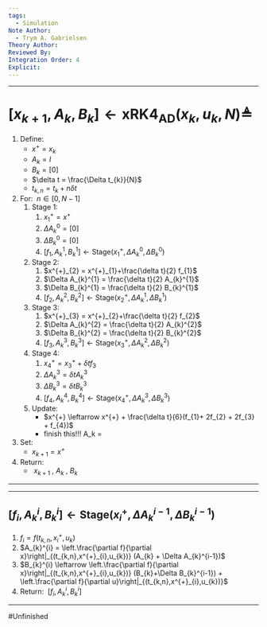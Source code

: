 ```yaml
---
tags:
  - Simulation
Note Author:
  - Trym A. Gabrielsen
Theory Author: 
Reviewed By: 
Integration Order: 4
Explicit:
---
```

---
# $[x_{k+1},A_{k},B_{k}] \leftarrow \text{xRK4}_{\text{AD}}(x_{k},u_{k},N) \triangleq$

1) $\text{Define:}$
	- $x^{+} = x_{k}$
	- $A_{k} = I$
	- $B_{k}= [0]$
	- $\delta t = \frac{\Delta t_{k}}{N}$
	- $t_{k,n} = t_{k}+n\delta t$
2) $\text{For:} ~~ n\in[0,N-1]$
	1) $\text{Stage 1:}$
		1) $x^{+}_{1} = x^{+}$
		2) $\Delta A_{k}^{0} = [0]$
		3) $\Delta B_{k}^{0} = [0]$
		4) $[f_{1},A_{k}^{1},B_{k}^{1}] \leftarrow \text{Stage}(x^{+}_{1},\Delta A_{k}^{0},\Delta B_{k}^{0})$
	2) $\text{Stage 2:}$
		1) $x^{+}_{2} = x^{+}_{1}+\frac{\delta t}{2} f_{1}$
		2) $\Delta A_{k}^{1} = \frac{\delta t}{2} A_{k}^{1}$
		3) $\Delta B_{k}^{1} = \frac{\delta t}{2} B_{k}^{1}$
		4) $[f_{2},A_{k}^{2},B_{k}^{2}] \leftarrow \text{Stage}(x^{+}_{2},\Delta A_{k}^{1},\Delta B_{k}^{1})$
	3) $\text{Stage 3:}$
		1) $x^{+}_{3} = x^{+}_{2}+\frac{\delta t}{2} f_{2}$
		2) $\Delta A_{k}^{2} = \frac{\delta t}{2} A_{k}^{2}$
		3) $\Delta B_{k}^{2} = \frac{\delta t}{2} B_{k}^{2}$
		4) $[f_{3},A_{k}^{3},B_{k}^{3}] \leftarrow \text{Stage}(x^{+}_{3},\Delta A_{k}^{2},\Delta B_{k}^{2})$
	4) $\text{Stage 4:}$
		1) $x^{+}_{4} = x^{+}_{3}+\delta t f_{3}$
		2) $\Delta A_{k}^{3} = \delta t A_{k}^{3}$
		3) $\Delta B_{k}^{3} = \delta t B_{k}^{3}$
		4) $[f_{4},A_{k}^{4},B_{k}^{4}] \leftarrow \text{Stage}(x^{+}_{4},\Delta A_{k}^{3},\Delta B_{k}^{3})$
	5) $\text{Update:}$
		- $x^{+} \leftarrow x^{+} + \frac{\delta t}{6}(f_{1}+ 2f_{2} + 2f_{3} + f_{4})$
		- finish this!!! A_k = 
1) $\text{Set:}$
	- $x_{k+1} = x^{+}$
2) $\text{Return:}$
	- $~x_{k+1} ~, ~A_{k} ~, ~B_{k}$
---

---
## $[f_{i},A_{k}^{i},B_{k}^{i}] \leftarrow \text{Stage}(x^{+}_{i},\Delta A_{k}^{i-1},\Delta B_{k}^{i-1})$
1) $f_{i} = f(t_{k,n},x^{+}_{i},u_{k})$
2) $A_{k}^{i} = \left.\frac{\partial f}{\partial x}\right|_{(t_{k,n},x^{+}_{i},u_{k})} (A_{k} + \Delta A_{k}^{i-1})$
3) $B_{k}^{i} \leftarrow \left.\frac{\partial f}{\partial x}\right|_{(t_{k,n},x^{+}_{i},u_{k})} (B_{k}+\Delta B_{k}^{i-1}) + \left.\frac{\partial f}{\partial u}\right|_{(t_{k,n},x^{+}_{i},u_{k})}$
4) $\text{Return:}~~[f_{i},A_{k}^{i},B_{k}^{i}]$
---


#Unfinished 